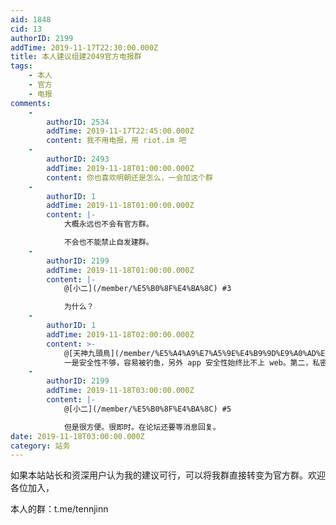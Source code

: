 ```yaml
---
aid: 1848
cid: 13
authorID: 2199
addTime: 2019-11-17T22:30:00.000Z
title: 本人建议组建2049官方电报群
tags:
    - 本人
    - 官方
    - 电报
comments:
    -
        authorID: 2534
        addTime: 2019-11-17T22:45:00.000Z
        content: 我不用电报，用 riot.im 吧
    -
        authorID: 2493
        addTime: 2019-11-18T01:00:00.000Z
        content: 你也喜欢明朝还是怎么，一会加这个群
    -
        authorID: 1
        addTime: 2019-11-18T01:00:00.000Z
        content: |-
            大概永远也不会有官方群。

            不会也不能禁止自发建群。
    -
        authorID: 2199
        addTime: 2019-11-18T01:00:00.000Z
        content: |-
            @[小二](/member/%E5%B0%8F%E4%BA%8C) #3

            为什么？
    -
        authorID: 1
        addTime: 2019-11-18T02:00:00.000Z
        content: >-
            @[天神九頭鳥](/member/%E5%A4%A9%E7%A5%9E%E4%B9%9D%E9%A0%AD%E9%B3%A5) #4
            一是安全性不够，容易被钓鱼，另外 app 安全性始终比不上 web。第二，私密讨论不能被索引，价值原没有公开讨论的价值大。
    -
        authorID: 2199
        addTime: 2019-11-18T03:00:00.000Z
        content: |-
            @[小二](/member/%E5%B0%8F%E4%BA%8C) #5

            但是很方便。很即时。在论坛还要等消息回复。
date: 2019-11-18T03:00:00.000Z
category: 站务
---
```


如果本站站长和资深用户认为我的建议可行，可以将我群直接转变为官方群。欢迎各位加入，

本人的群：t.me/tennjinn
